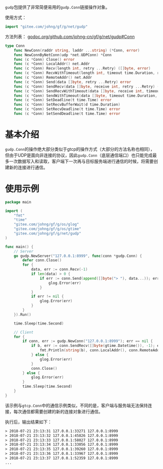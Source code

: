 `gudp`包提供了非常简便易用的```gudp.Conn```链接操作对象。

使用方式：
```go
import "gitee.com/johng/gf/g/net/gudp"
```

方法列表：
[godoc.org/github.com/johng-cn/gf/g/net/gudp#Conn](https://godoc.org/github.com/johng-cn/gf/g/net/gudp)
```go
type Conn
    func NewConn(raddr string, laddr ...string) (*Conn, error)
    func NewConnByNetConn(udp *net.UDPConn) *Conn
    func (c *Conn) Close() error
    func (c *Conn) LocalAddr() net.Addr
    func (c *Conn) Recv(length int, retry ...Retry) ([]byte, error)
    func (c *Conn) RecvWithTimeout(length int, timeout time.Duration, retry ...Retry) ([]byte, error)
    func (c *Conn) RemoteAddr() net.Addr
    func (c *Conn) Send(data []byte, retry ...Retry) error
    func (c *Conn) SendRecv(data []byte, receive int, retry ...Retry) ([]byte, error)
    func (c *Conn) SendRecvWithTimeout(data []byte, receive int, timeout time.Duration, retry ...Retry) ([]byte, error)
    func (c *Conn) SendWithTimeout(data []byte, timeout time.Duration, retry ...Retry) error
    func (c *Conn) SetDeadline(t time.Time) error
    func (c *Conn) SetRecvBufferWait(d time.Duration)
    func (c *Conn) SetRecvDeadline(t time.Time) error
    func (c *Conn) SetSendDeadline(t time.Time) error
```

# 基本介绍

`gudp.Conn`的操作绝大部分类似于gtcp的操作方式（大部分的方法名称也相同），但由于UDP是面向非连接的协议，因此```gudp.Conn```（底层通信端口）也只能完成最多一次数据写入和读取，客户端下一次再与目标服务端进行通信的时候，将需要创建新的连接进行通信。

# 使用示例

```go
package main

import (
    "fmt"
    "time"
    "gitee.com/johng/gf/g/os/glog"
    "gitee.com/johng/gf/g/os/gtime"
    "gitee.com/johng/gf/g/net/gudp"
)

func main() {
    // Server
    go gudp.NewServer("127.0.0.1:8999", func(conn *gudp.Conn) {
        defer conn.Close()
        for {
            data, err := conn.Recv(-1)
            if len(data) > 0 {
                if err := conn.Send(append([]byte("> "), data...)); err != nil {
                    glog.Error(err)
                }
            }
            if err != nil {
                glog.Error(err)
            }
        }
    }).Run()

    time.Sleep(time.Second)

    // Client
    for {
        if conn, err := gudp.NewConn("127.0.0.1:8999"); err == nil {
            if b, err := conn.SendRecv([]byte(gtime.Datetime()), -1); err == nil {
                fmt.Println(string(b), conn.LocalAddr(), conn.RemoteAddr())
            } else {
                glog.Error(err)
            }
            conn.Close()
        } else {
            glog.Error(err)
        }
        time.Sleep(time.Second)
    }
}
```
该示例与```gtcp.Conn```中的通信示例类似，不同的是，客户端与服务端无法保持连接，每次通信都需要创建的新的连接对象进行通信。

执行后，输出结果如下：
```html
> 2018-07-21 23:13:31 127.0.0.1:33271 127.0.0.1:8999
> 2018-07-21 23:13:32 127.0.0.1:45826 127.0.0.1:8999
> 2018-07-21 23:13:33 127.0.0.1:58027 127.0.0.1:8999
> 2018-07-21 23:13:34 127.0.0.1:33056 127.0.0.1:8999
> 2018-07-21 23:13:35 127.0.0.1:39260 127.0.0.1:8999
> 2018-07-21 23:13:36 127.0.0.1:33967 127.0.0.1:8999
> 2018-07-21 23:13:37 127.0.0.1:52359 127.0.0.1:8999
...
```
